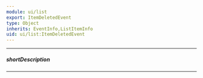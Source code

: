 ```yaml
---
module: ui/list
export: ItemDeletedEvent
type: Object
inherits: EventInfo,ListItemInfo
uid: ui/list:ItemDeletedEvent
---
```

---
##### shortDescription
<!-- Description goes here -->

---
<!-- Description goes here -->